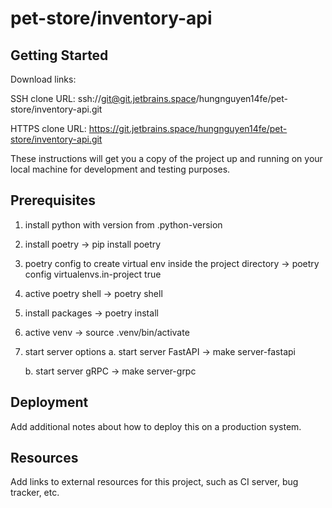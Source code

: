# pet-store/inventory-api



## Getting Started

Download links:

SSH clone URL: ssh://git@git.jetbrains.space/hungnguyen14fe/pet-store/inventory-api.git

HTTPS clone URL: https://git.jetbrains.space/hungnguyen14fe/pet-store/inventory-api.git



These instructions will get you a copy of the project up and running on your local machine for development and testing purposes.

## Prerequisites

1. install python with version from .python-version
2. install poetry
    -> pip install poetry
3. poetry config to create virtual env inside the project directory
    -> poetry config virtualenvs.in-project true
4. active poetry shell
    -> poetry shell
5. install packages
    -> poetry install
6. active venv
    -> source .venv/bin/activate
    
7. start server options
    a. start server FastAPI
        -> make server-fastapi

    b. start server gRPC
        -> make server-grpc

## Deployment

Add additional notes about how to deploy this on a production system.

## Resources

Add links to external resources for this project, such as CI server, bug tracker, etc.
